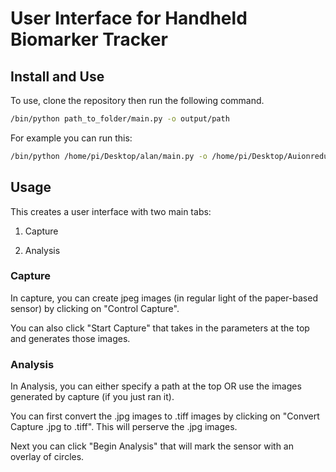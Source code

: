 # User Interface for Handheld Biomarker Tracker 

## Install and Use 

To use, clone the repository then run the following command.
```bash
/bin/python path_to_folder/main.py -o output/path
```

For example you can run this: 
```bash
/bin/python /home/pi/Desktop/alan/main.py -o /home/pi/Desktop/Auionreduction
```

## Usage 
This creates a user interface with two main tabs:

1. Capture

2. Analysis 

### Capture 

In capture, you can create jpeg images (in regular light of the paper-based sensor) by clicking on "Control Capture".

You can also click "Start Capture" that takes in the parameters at the top and generates those images.

### Analysis 

In Analysis, you can either specify a path at the top OR use the images generated by capture (if you just ran it). 

You can first convert the .jpg images to .tiff images by clicking on "Convert Capture .jpg to .tiff". This will perserve the .jpg images.

Next you can click "Begin Analysis" that will mark the sensor with an overlay of circles. 